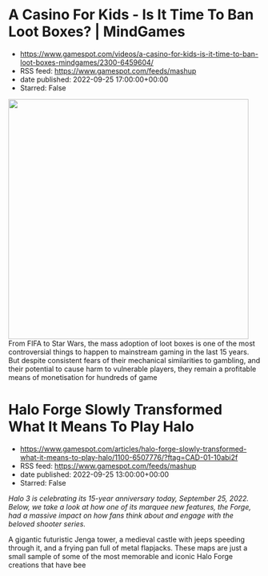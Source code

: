 # A Casino For Kids - Is It Time To Ban Loot Boxes? | MindGames
 - https://www.gamespot.com/videos/a-casino-for-kids-is-it-time-to-ban-loot-boxes-mindgames/2300-6459604/
 - RSS feed: https://www.gamespot.com/feeds/mashup
 - date published: 2022-09-25 17:00:00+00:00
 - Starred: False

<img height="480" src="https://www.gamespot.com/a/uploads/square_medium/1594/15941173/4038915-mindgames_lootboxes_thumbnail_v2_site.jpg" width="480" /> From FIFA to Star Wars, the mass adoption of loot boxes is one of the most controversial things to happen to mainstream gaming in the last 15 years. But despite consistent fears of their mechanical similarities to gambling, and their potential to cause harm to vulnerable players, they remain a profitable means of monetisation for hundreds of game

# Halo Forge Slowly Transformed What It Means To Play Halo
 - https://www.gamespot.com/articles/halo-forge-slowly-transformed-what-it-means-to-play-halo/1100-6507776/?ftag=CAD-01-10abi2f
 - RSS feed: https://www.gamespot.com/feeds/mashup
 - date published: 2022-09-25 13:00:00+00:00
 - Starred: False

<p><em>Halo 3 is celebrating its 15-year anniversary today, September 25, 2022. Below, we take a look at how one of its marquee new features, the Forge, had a massive impact on how fans think about and engage with the beloved shooter series.</em></p><p dir="ltr">A gigantic futuristic Jenga tower, a medieval castle with jeeps speeding through it, and a frying pan full of metal flapjacks. These maps are just a small sample of some of the most memorable and iconic Halo Forge creations that have bee

